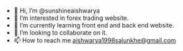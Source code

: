 - 👋 Hi, I’m @sunshineaishwarya
- 👀 I’m interested in forex trading website.
- 🌱 I’m currently learning front end and back end website.
- 💞️ I’m looking to collaborate on it.
- 📫 How to reach me aishwarya1998salunkhe@gmail.com

<!---
sunshineaishwarya/sunshineaishwarya is a ✨ special ✨ repository because its `README.md` (this file) appears on your GitHub profile.
You can click the Preview link to take a look at your changes.
--->

